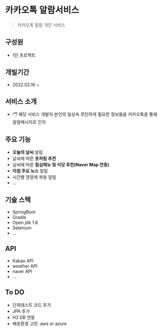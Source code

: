 # 카카오톡 알람서비스 
> 카카오톡 알람 개인 서비스

## 구성원
- 1인 프로젝트

## 개빌기간
- 2022.02.16 ~ 

## 서비스 소개
- 🗂 해당 서비스 개발자 본인의 일상속 루틴하게 필요한 정보들을 카카오톡을 통해 알람메시지로 인지


## 주요 기능
- **오늘의 날씨** 알림 
- 날씨에 따른 **옷차림 추천**
- 날씨에 따른 **점심메뉴 및 식당 추천(Naver Map 연동)**
- **아침 주요 뉴스** 알림
- 시간별 영양제 복용 알림
- ...


## 기술 스택
 - SpringBoot
 - Gradle
 - Open jdk 1.8
 - Selenium
 - ...
 
 
## API 
- Kakao API
- weather API
- naver API
- ...


## To DO
  - 단위테스트 코드 추가
  - JPA 추가
  - H2 DB 연동
  - 배포환경 고민. aws or azure
 
